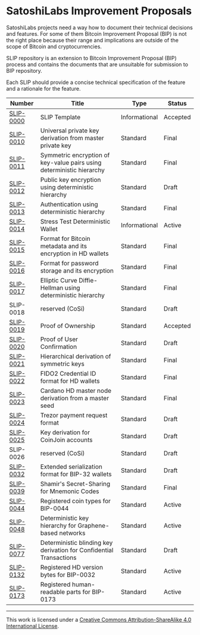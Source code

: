 # SatoshiLabs Improvement Proposals

SatoshiLabs projects need a way how to document their technical decisions and features.
For some of them Bitcoin Improvement Proposal (BIP) is not the right place because
their range and implications are outside of the scope of Bitcoin and cryptocurrencies.

SLIP repository is an extension to Bitcoin Improvement Proposal (BIP) process
and contains the documents that are unsuitable for submission to BIP repository.

Each SLIP should provide a concise technical specification of the feature and a rationale for the feature.

| Number                    | Title                                                                 | Type          | Status   |
|---------------------------|-----------------------------------------------------------------------|---------------|----------|
| [SLIP-0000](slip-0000.md) | SLIP Template                                                         | Informational | Accepted |
| [SLIP-0010](slip-0010.md) | Universal private key derivation from master private key              | Standard      | Final    |
| [SLIP-0011](slip-0011.md) | Symmetric encryption of key-value pairs using deterministic hierarchy | Standard      | Final    |
| [SLIP-0012](slip-0012.md) | Public key encryption using deterministic hierarchy                   | Standard      | Draft    |
| [SLIP-0013](slip-0013.md) | Authentication using deterministic hierarchy                          | Standard      | Final    |
| [SLIP-0014](slip-0014.md) | Stress Test Deterministic Wallet                                      | Informational | Active   |
| [SLIP-0015](slip-0015.md) | Format for Bitcoin metadata and its encryption in HD wallets          | Standard      | Final    |
| [SLIP-0016](slip-0016.md) | Format for password storage and its encryption                        | Standard      | Final    |
| [SLIP-0017](slip-0017.md) | Elliptic Curve Diffie-Hellman using deterministic hierarchy           | Standard      | Final    |
| SLIP-0018                 | reserved (CoSi)                                                       | Standard      | Draft    |
| [SLIP-0019](slip-0019.md) | Proof of Ownership                                                    | Standard      | Accepted |
| [SLIP-0020](slip-0020.md) | Proof of User Confirmation                                            | Standard      | Draft    |
| [SLIP-0021](slip-0021.md) | Hierarchical derivation of symmetric keys                             | Standard      | Final    |
| [SLIP-0022](slip-0022.md) | FIDO2 Credential ID format for HD wallets                             | Standard      | Final    |
| [SLIP-0023](slip-0023.md) | Cardano HD master node derivation from a master seed                  | Standard      | Final    |
| [SLIP-0024](slip-0024.md) | Trezor payment request format                                         | Standard      | Draft    |
| [SLIP-0025](slip-0025.md) | Key derivation for CoinJoin accounts                                  | Standard      | Draft    |
| SLIP-0026                 | reserved (CoSi)                                                       | Standard      | Draft    |
| [SLIP-0032](slip-0032.md) | Extended serialization format for BIP-32 wallets                      | Standard      | Draft    |
| [SLIP-0039](slip-0039.md) | Shamir's Secret-Sharing for Mnemonic Codes                            | Standard      | Final    |
| [SLIP-0044](slip-0044.md) | Registered coin types for BIP-0044                                    | Standard      | Active   |
| [SLIP-0048](slip-0048.md) | Deterministic key hierarchy for Graphene-based networks               | Standard      | Active   |
| [SLIP-0077](slip-0077.md) | Deterministic blinding key derivation for Confidential Transactions   | Standard      | Draft    |
| [SLIP-0132](slip-0132.md) | Registered HD version bytes for BIP-0032                              | Standard      | Active   |
| [SLIP-0173](slip-0173.md) | Registered human-readable parts for BIP-0173                          | Standard      | Active   |

---

This work is licensed under a [Creative Commons Attribution-ShareAlike 4.0 International License](https://creativecommons.org/licenses/by-sa/4.0/).
